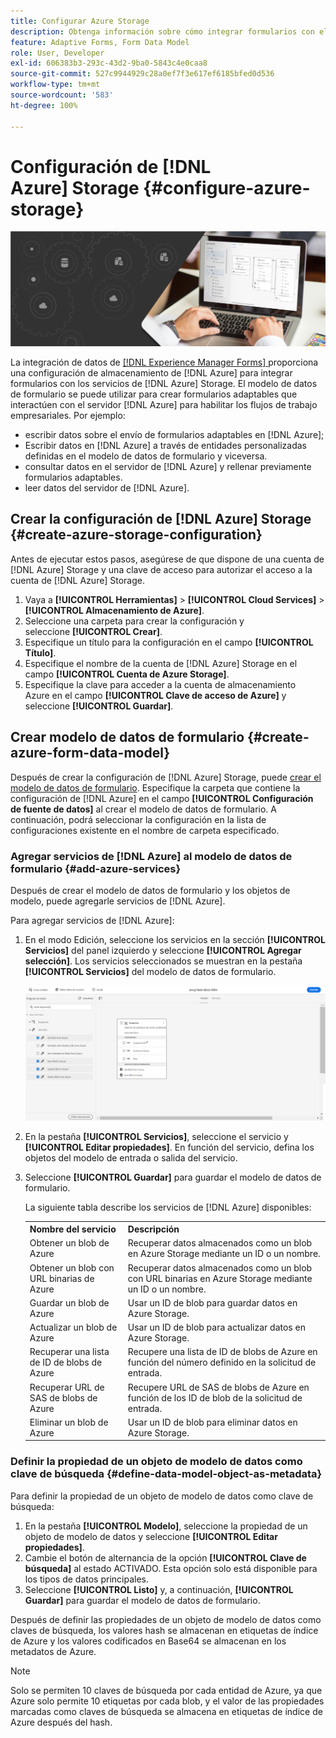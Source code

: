 ```yaml
---
title: Configurar Azure Storage
description: Obtenga información sobre cómo integrar formularios con el servidor de Azure Storage.
feature: Adaptive Forms, Form Data Model
role: User, Developer
exl-id: 606383b3-293c-43d2-9ba0-5843c4e0caa8
source-git-commit: 527c9944929c28a0ef7f3e617ef6185bfed0d536
workflow-type: tm+mt
source-wordcount: '583'
ht-degree: 100%

---
```


# Configuración de [!DNL Azure] Storage {#configure-azure-storage}


![data-integeration](assets/data-integeration.png)

La integración de datos de [[!DNL Experience Manager Forms] ](data-integration.md) proporciona una configuración de almacenamiento de [!DNL Azure] para integrar formularios con los servicios de [!DNL Azure] Storage. El modelo de datos de formulario se puede utilizar para crear formularios adaptables que interactúen con el servidor [!DNL Azure] para habilitar los flujos de trabajo empresariales. Por ejemplo:

* escribir datos sobre el envío de formularios adaptables en [!DNL Azure];
* Escribir datos en [!DNL Azure] a través de entidades personalizadas definidas en el modelo de datos de formulario y viceversa.
* consultar datos en el servidor de [!DNL Azure] y rellenar previamente formularios adaptables.
* leer datos del servidor de [!DNL Azure].

## Crear la configuración de [!DNL Azure] Storage {#create-azure-storage-configuration}

Antes de ejecutar estos pasos, asegúrese de que dispone de una cuenta de [!DNL Azure] Storage y una clave de acceso para autorizar el acceso a la cuenta de [!DNL Azure] Storage.

1. Vaya a **[!UICONTROL Herramientas]** > **[!UICONTROL Cloud Services]** > **[!UICONTROL Almacenamiento de Azure]**.
1. Seleccione una carpeta para crear la configuración y seleccione **[!UICONTROL Crear]**.
1. Especifique un título para la configuración en el campo **[!UICONTROL Título]**.
1. Especifique el nombre de la cuenta de [!DNL Azure] Storage en el campo **[!UICONTROL Cuenta de Azure Storage]**.
1. Especifique la clave para acceder a la cuenta de almacenamiento Azure en el campo **[!UICONTROL Clave de acceso de Azure]** y seleccione **[!UICONTROL Guardar]**.

## Crear modelo de datos de formulario {#create-azure-form-data-model}

Después de crear la configuración de [!DNL Azure] Storage, puede [crear el modelo de datos de formulario](create-form-data-models.md). Especifique la carpeta que contiene la configuración de [!DNL Azure] en el campo **[!UICONTROL Configuración de fuente de datos]** al crear el modelo de datos de formulario. A continuación, podrá seleccionar la configuración en la lista de configuraciones existente en el nombre de carpeta especificado.

### Agregar servicios de [!DNL Azure] al modelo de datos de formulario {#add-azure-services}

Después de crear el modelo de datos de formulario y los objetos de modelo, puede agregarle servicios de [!DNL Azure].

Para agregar servicios de [!DNL Azure]:

1. En el modo Edición, seleccione los servicios en la sección **[!UICONTROL Servicios]** del panel izquierdo y seleccione **[!UICONTROL Agregar selección]**. Los servicios seleccionados se muestran en la pestaña **[!UICONTROL Servicios]** del modelo de datos de formulario.

   ![Agregar los servicios seleccionados](assets/select-services.png)

1. En la pestaña **[!UICONTROL Servicios]**, seleccione el servicio y **[!UICONTROL Editar propiedades]**. En función del servicio, defina los objetos del modelo de entrada o salida del servicio.

1. Seleccione **[!UICONTROL Guardar]** para guardar el modelo de datos de formulario.

   La siguiente tabla describe los servicios de [!DNL Azure] disponibles:

   <table>
    <tbody>
     <tr>
      <th><strong>Nombre del servicio</strong></th>
      <th><strong>Descripción</strong></th>
     </tr>
     <tr>
      <td>Obtener un blob de Azure</td>
      <td>Recuperar datos almacenados como un blob en Azure Storage mediante un ID o un nombre.</td>
     </tr>
     <tr>
      <td>Obtener un blob con URL binarias de Azure</td>
      <td>Recuperar datos almacenados como un blob con URL binarias en Azure Storage mediante un ID o un nombre.</td>
     </tr>
     <tr>
      <td>Guardar un blob de Azure</td>
      <td>Usar un ID de blob para guardar datos en Azure Storage.</td>
     </tr>
     <tr>
      <td>Actualizar un blob de Azure</td>
      <td>Usar un ID de blob para actualizar datos en Azure Storage.</td>
     </tr>
     <tr>
      <td>Recuperar una lista de ID de blobs de Azure</td>
      <td>Recupere una lista de ID de blobs de Azure en función del número definido en la solicitud de entrada.</td>
     </tr>
     <tr>
      <td>Recuperar URL de SAS de blobs de Azure</td>
      <td>Recupere URL de SAS de blobs de Azure en función de los ID de blob de la solicitud de entrada.</td>
     </tr>
     <tr>
      <td>Eliminar un blob de Azure</td>
      <td>Usar un ID de blob para eliminar datos en Azure Storage.</td>
     </tr>
    </tbody>
   </table>

### Definir la propiedad de un objeto de modelo de datos como clave de búsqueda {#define-data-model-object-as-metadata}

Para definir la propiedad de un objeto de modelo de datos como clave de búsqueda:

1. En la pestaña **[!UICONTROL Modelo]**, seleccione la propiedad de un objeto de modelo de datos y seleccione **[!UICONTROL Editar propiedades]**.
1. Cambie el botón de alternancia de la opción **[!UICONTROL Clave de búsqueda]** al estado ACTIVADO. Esta opción solo está disponible para los tipos de datos principales.
1. Seleccione **[!UICONTROL Listo]** y, a continuación, **[!UICONTROL Guardar]** para guardar el modelo de datos de formulario.

Después de definir las propiedades de un objeto de modelo de datos como claves de búsqueda, los valores hash se almacenan en etiquetas de índice de Azure y los valores codificados en Base64 se almacenan en los metadatos de Azure.

>[!NOTE]
>
>Solo se permiten 10 claves de búsqueda por cada entidad de Azure, ya que Azure solo permite 10 etiquetas por cada blob, y el valor de las propiedades marcadas como claves de búsqueda se almacena en etiquetas de índice de Azure después del hash.

<!--

>[!MORELIKETHIS]
>
>* [Configure data sources for AEM Forms](/help/forms/configure-data-sources.md)
>* [Integrate Microsoft Dynamics 365 and Salesforce with Adaptive Forms](/help/forms/configure-msdynamics-salesforce.md)
>  [Add Forms Portal to an AEM Sites page](/help/forms/configure-forms-portal.md)

-->